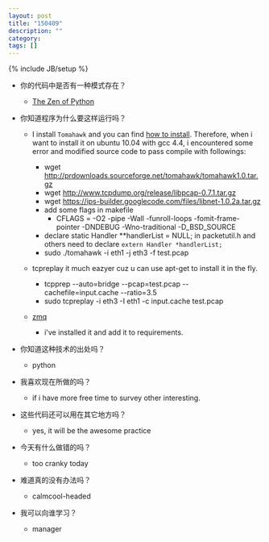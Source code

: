 ```yaml
---
layout: post
title: "150409"
description: ""
category: 
tags: []
---
```

{% include JB/setup %}

* 你的代码中是否有一种模式存在？
  * [The Zen of Python](https://www.python.org/dev/peps/pep-0020/)

* 你知道程序为什么要这样运行吗？
  * I install `Tomahawk` and you can find [how to install](http://blog.csdn.net/bill_lee_sh_cn/article/details/1837543). Therefore, when i want to install it on ubuntu 10.04 with gcc 4.4, i encountered some error and modified source code to pass compile with followings:
    * wget http://prdownloads.sourceforge.net/tomahawk/tomahawk1.0.tar.gz
    * wget http://www.tcpdump.org/release/libpcap-0.7.1.tar.gz
    * wget https://ips-builder.googlecode.com/files/libnet-1.0.2a.tar.gz
    * add some flags in makefile
      * CFLAGS      = -O2 -pipe -Wall -funroll-loops -fomit-frame-pointer -DNDEBUG -Wno-traditional -D_BSD_SOURCE
    * declare  static Handler **handlerList = NULL; in  packetutil.h  and others need to declare  `extern Handler *handlerList;`
    * sudo  ./tomahawk -i eth1 -j eth3 -f test.pcap
  * tcpreplay it much eazyer cuz u can use apt-get to install it in the fly.
    * tcpprep --auto=bridge --pcap=test.pcap --cachefile=input.cache --ratio=3.5
    * sudo  tcpreplay -i eth3 -I eth1 -c input.cache test.pcap

  * [zmq](https://github.com/zeromq/pyzmq)
    * i've installed it and add it to requirements.

* 你知道这种技术的出处吗？
  * python

* 我喜欢现在所做的吗？
  * if i have more free time to survey other interesting.

* 这些代码还可以用在其它地方吗？
  * yes, it will be the awesome practice

* 今天有什么做错的吗？
  * too cranky today

* 难道真的没有办法吗？
  * calmcool-headed 

* 我可以向谁学习？
  * manager

